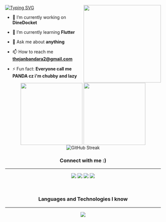 [![Typing SVG](https://readme-typing-svg.herokuapp.com?font=Architects+Daughter&color=7AF79A&size=30&lines=Hello+There!;I'm+Thejan+Bandara;I+❤️+Coding+</>;)](https://git.io/typing-svg)
<picture> <img align="right" src="https://github.com/7oSkaaa/7oSkaaa/blob/main/Images/Right_Side.gif?raw=true" width = 250px></picture>

- 🔭 I’m currently working on **DineDocket**

- 🌱 I’m currently learning **Flutter**

- 💬 Ask me about **anything**

- 📫 How to reach me **thejanbandara2@gmail.com**

- ⚡ Fun fact: **Everyone call me PANDA cz i'm chubby and lazy**

<p align="center">
  <!--- stats (start) -->


  <img height=200 align="center" src="https://github-readme-stats.vercel.app/api?username=ThejanBandara&theme=transparent&hide_border=true" />

  <img height=200 align="center" src="https://github-readme-stats.vercel.app/api/top-langs?username=ThejanBandara&theme=transparent&hide_border=true&layout=compact&langs_count=8&card_width=320" />

  <img src="https://streak-stats.demolab.com?user=ThejanBandara&theme=transparent&hide_border=true" alt="GitHub Streak" />

<h3 align="CENTER">Connect with me :)</h3>

---

<p align="center">
<a href="https://www.linkedin.com/in/thejan-bandara/" target="blank"><img src="https://img.shields.io/badge/LinkedIn-0077B5?style=for-the-badge&logo=linkedin&logoColor=white"/></a>
<a href="https://www.facebook.com/profile.php?id=100076344870318&mibextid=ZbWKwL" target="blank"><img  src="https://img.shields.io/badge/Facebook-1877F2?style=for-the-badge&logo=facebook&logoColor=white" /></a>
<a href="https://instagram.com/_thejan_bandara?igshid=OTk0YzhjMDVlZA==" target="blank"><img src="https://img.shields.io/badge/Instagram-E4405F?style=for-the-badge&logo=instagram&logoColor=white" /></a>
<a href="https://www.behance.net/thejan-bandara" target="blank"><img src="https://img.shields.io/badge/-Behance-blue?style=for-the-badge&logo=behance&logoColor=white" /></a>
</p>

<br/>


 <h3 align="center"> Languages and Technologies I know </h3>


--- 
<p align="center">
  <img src="https://skillicons.dev/icons?i=js,ts,c,cs,cpp,java,py,html,css,dart,mongodb,mysql,sqlite,tailwind,react,nextjs,threejs,aws,bootstrap,dotnet,electron,express,figma,firebase,flutter,git,gradle,godot,raspberrypi,arduino&perline=10" />

</p>

